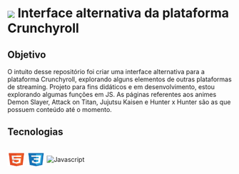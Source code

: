 <h1>
    <a href="https://www.dio.me/">
     <img align="center" width="40px" src="https://upload.wikimedia.org/wikipedia/commons/thumb/0/08/Crunchyroll_Logo.png/669px-Crunchyroll_Logo.png?20200804211958"></a>
    <span>Interface alternativa da plataforma Crunchyroll</span>
</h1>

## Objetivo
O intuito desse repositório foi criar uma interface alternativa para a plataforma Crunchyroll, explorando alguns elementos de outras plataformas de streaming. Projeto para fins didáticos e em desenvolvimento, estou explorando algumas funções em JS.
As páginas referentes aos animes Demon Slayer, Attack on Titan, Jujutsu Kaisen e Hunter x Hunter são as que possuem conteúdo até o momento.

## Tecnologias

<div style="display: inline_block"><br>
  <img align="center" alt="HTML" height="30" width="40" src="https://raw.githubusercontent.com/devicons/devicon/master/icons/html5/html5-original.svg">
  <img align="center" alt="CSS" height="30" width="40" src="https://raw.githubusercontent.com/devicons/devicon/master/icons/css3/css3-original.svg">
  <img align="center" alt="Javascript" height="40" width="40" src="https://cdn-icons-png.flaticon.com/512/8945/8945581.png">
</div>
